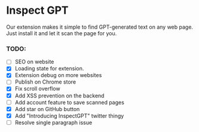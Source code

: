 # Inspect GPT

Our extension makes it simple to find GPT-generated text on any web page. Just install it and let it scan the page for you.

### TODO:

- [ ] SEO on website
- [x] Loading state for extension.
- [x] Extension debug on more websites
- [ ] Publish on Chrome store
- [x] Fix scroll overflow
- [x] Add XSS prevention on the backend
- [ ] Add account feature to save scanned pages
- [x] Add star on GitHub button
- [x] Add "Introducing InspectGPT" twitter thingy
- [ ] Resolve single paragraph issue
